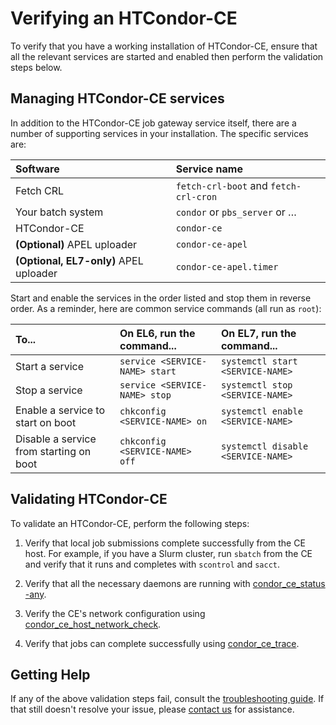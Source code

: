 Verifying an HTCondor-CE
========================

To verify that you have a working installation of HTCondor-CE, ensure that all the relevant services are started and
enabled then perform the validation steps below.

Managing HTCondor-CE services
-----------------------------

In addition to the HTCondor-CE job gateway service itself, there are a number of supporting services in your installation.
The specific services are:

| Software                               | Service name                          |
|:---------------------------------------|:--------------------------------------|
| Fetch CRL                              | `fetch-crl-boot` and `fetch-crl-cron` |
| Your batch system                      | `condor` or `pbs_server` or …         |
| HTCondor-CE                            | `condor-ce`                           |
| **(Optional)** APEL uploader           | `condor-ce-apel`                      |
| **(Optional, EL7-only)** APEL uploader | `condor-ce-apel.timer`                |

Start and enable the services in the order listed and stop them in reverse order.
As a reminder, here are common service commands (all run as `root`):

| To...                                   | On EL6, run the command...                | On EL7, run the command...                    |
| :-------------------------------------- | :---------------------------------------- | :-------------------------------------------- |
| Start a service                         | `service <SERVICE-NAME> start`            | `systemctl start <SERVICE-NAME>`              |
| Stop a  service                         | `service <SERVICE-NAME> stop`             | `systemctl stop <SERVICE-NAME>`               |
| Enable a service to start on boot       | `chkconfig <SERVICE-NAME> on`             | `systemctl enable <SERVICE-NAME>`             |
| Disable a service from starting on boot | `chkconfig <SERVICE-NAME> off`            | `systemctl disable <SERVICE-NAME>`            |

Validating HTCondor-CE
----------------------

To validate an HTCondor-CE, perform the following steps:

1. Verify that local job submissions complete successfully from the CE host.
   For example, if you have a Slurm cluster, run `sbatch` from the CE and verify that it runs and completes with
   `scontrol` and `sacct`.

1. Verify that all the necessary daemons are running with
   [condor\_ce\_status -any](troubleshooting/troubleshooting.md#condor_ce_status).

1. Verify the CE's network configuration using
   [condor\_ce\_host\_network\_check](troubleshooting/troubleshooting.md#condor_ce_host_network_check).

1. Verify that jobs can complete successfully using
   [condor\_ce\_trace](troubleshooting/troubleshooting.md#condor_ce_trace).

Getting Help
------------

If any of the above validation steps fail, consult the [troubleshooting guide](troubleshooting/troubleshooting.md).
If that still doesn't resolve your issue, please [contact us](index.md#contact-us) for assistance.
